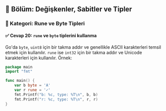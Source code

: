 ## 📘 Bölüm: Değişkenler, Sabitler ve Tipler  
### 🔹 Kategori: Rune ve Byte Tipleri  
#### ✅ Cevap 20: `rune` ve `byte` tiplerini kullanma

Go'da `byte`, `uint8` için bir takma addır ve genellikle ASCII karakterleri temsil etmek için kullanılır. `rune` ise `int32` için bir takma addır ve Unicode karakterleri için kullanılır. Örnek:

```go
package main
import "fmt"

func main() {
    var b byte = 'A'
    var r rune = '✓'
    fmt.Printf("b: %c, type: %T\n", b, b)
    fmt.Printf("r: %c, type: %T\n", r, r)
}
```
